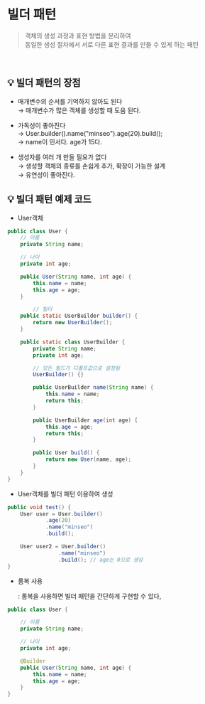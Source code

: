 # 빌더 패턴
> 객체의 생성 과정과 표현 방법을 분리하여 <br>
동일한 생성 절차에서 서로 다른 표현 결과를 만들 수 있게 하는 패턴

<br>

## 💡 빌더 패턴의 장점

- 매개변수의 순서를 기억하지 않아도 된다<br>
  → 매개변수가 많은 객체를 생성할 때 도움 된다.

- 가독성이 좋아진다<br>
  → User.builder().name("minseo").age(20).build();<br>
  → name이 민서다. age가 15다.<br>

- 생성자를 여러 개 만들 필요가 없다<br>
  → 생성할 객체의 종류를 손쉽게 추가, 확장이 가능한 설계<br>
  → 유연성이 좋아진다.<br>

## 💡 빌더 패턴 예제 코드

- User객체

```java
public class User {
    // 이름
    private String name;

    // 나이
    private int age;

    public User(String name, int age) {
        this.name = name;
        this.age = age;
    }

		// 빌더 
    public static UserBuilder builder() {
        return new UserBuilder();
    }

    public static class UserBuilder {
        private String name;
        private int age;

        // 모든 필드가 디폴트값으로 설정됨
        UserBuilder() {}

        public UserBuilder name(String name) {
            this.name = name;
            return this;
        }

        public UserBuilder age(int age) {
            this.age = age;
            return this;
        }

        public User build() {
            return new User(name, age);
        }
    }
}
```

- User객체를 빌더 패턴 이용하여 생성

```java
public void test() {
	User user = User.builder()
            .age(20)
            .name("minseo")
            .build();

	User user2 = User.builder()
                .name("minseo")
                .build(); // age는 0으로 생성
}
```

- 롬복 사용

  : 롬복을 사용하면 빌더 패턴을 간단하게 구현할 수 있다,

```java
public class User {

    // 이름
    private String name;

    // 나이
    private int age;

    @Builder
    public User(String name, int age) {
        this.name = name;
        this.age = age;
    }
}
```
